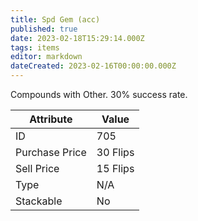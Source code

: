 ```yaml
---
title: Spd Gem (acc)
published: true
date: 2023-02-18T15:29:14.000Z
tags: items
editor: markdown
dateCreated: 2023-02-16T00:00:00.000Z
---
```


Compounds with Other. 30% success rate.

|Attribute|Value|
|-|-|
|ID|705|
|Purchase Price|30 Flips|
|Sell Price|15 Flips|
|Type|N/A|
|Stackable|No|

